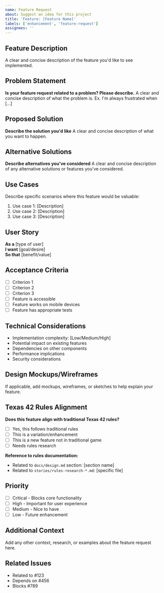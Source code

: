 ```yaml
---
name: Feature Request
about: Suggest an idea for this project
title: 'Feature: [Feature Name]'
labels: ['enhancement', 'feature-request']
assignees: ''
---
```


## Feature Description
A clear and concise description of the feature you'd like to see implemented.

## Problem Statement
**Is your feature request related to a problem? Please describe.**
A clear and concise description of what the problem is. Ex. I'm always frustrated when [...]

## Proposed Solution
**Describe the solution you'd like**
A clear and concise description of what you want to happen.

## Alternative Solutions
**Describe alternatives you've considered**
A clear and concise description of any alternative solutions or features you've considered.

## Use Cases
Describe specific scenarios where this feature would be valuable:
1. Use case 1: [Description]
2. Use case 2: [Description]
3. Use case 3: [Description]

## User Story
**As a** [type of user]  
**I want** [goal/desire]  
**So that** [benefit/value]

## Acceptance Criteria
- [ ] Criterion 1
- [ ] Criterion 2
- [ ] Criterion 3
- [ ] Feature is accessible
- [ ] Feature works on mobile devices
- [ ] Feature has appropriate tests

## Technical Considerations
- Implementation complexity: [Low/Medium/High]
- Potential impact on existing features
- Dependencies on other components
- Performance implications
- Security considerations

## Design Mockups/Wireframes
If applicable, add mockups, wireframes, or sketches to help explain your feature.

## Texas 42 Rules Alignment
**Does this feature align with traditional Texas 42 rules?**
- [ ] Yes, this follows traditional rules
- [ ] This is a variation/enhancement
- [ ] This is a new feature not in traditional game
- [ ] Needs rules research

**Reference to rules documentation:**
- Related to `docs/design.md` section: [section name]
- Related to `stories/rules-research-*.md`: [specific file]

## Priority
- [ ] Critical - Blocks core functionality
- [ ] High - Important for user experience
- [ ] Medium - Nice to have
- [ ] Low - Future enhancement

## Additional Context
Add any other context, research, or examples about the feature request here.

## Related Issues
- Related to #123
- Depends on #456
- Blocks #789
